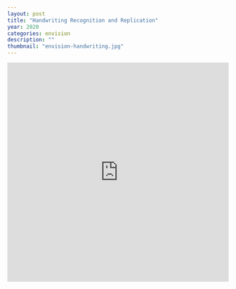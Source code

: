 ```yaml
---
layout: post
title: "Handwriting Recognition and Replication"
year: 2020
categories: envision
description: ""
thumbnail: "envision-handwriting.jpg"
---
```


<iframe style="width: 100%;height: 500px;border: 0px;" src="https://prezi.com/view/Ze7AAHPFaHEVGTUcjzFy/embed" webkitallowfullscreen="1" mozallowfullscreen="1" allowfullscreen="1" class="center-video"></iframe>